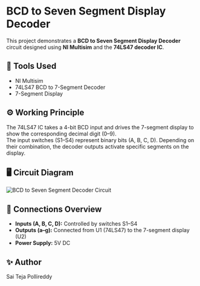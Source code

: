 # BCD to Seven Segment Display Decoder

This project demonstrates a **BCD to Seven Segment Display Decoder** circuit designed using **NI Multisim** and the **74LS47 decoder IC**.

## 🧰 Tools Used
- NI Multisim
- 74LS47 BCD to 7-Segment Decoder
- 7-Segment Display

## ⚙️ Working Principle
The 74LS47 IC takes a 4-bit BCD input and drives the 7-segment display to show the corresponding decimal digit (0–9).  
The input switches (S1–S4) represent binary bits (A, B, C, D). Depending on their combination, the decoder outputs activate specific segments on the display.

## 🖥️ Circuit Diagram
![BCD to Seven Segment Decoder Circuit](Screenshot%202025-10-22%20212827.png)

## 🧩 Connections Overview
- **Inputs (A, B, C, D):** Controlled by switches S1–S4  
- **Outputs (a–g):** Connected from U1 (74LS47) to the 7-segment display (U2)  
- **Power Supply:** 5V DC  

## ✨ Author
Sai Teja Pollireddy
